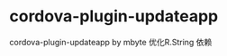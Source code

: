 cordova-plugin-updateapp
========================

cordova-plugin-updateapp  by mbyte 优化R.String 依赖
